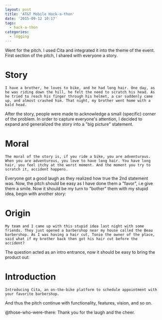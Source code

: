 ```yaml
---
layout: post
title: 'AT&T Mobile Hack-a-thon'
date: '2015-09-12 10:17'
tags:
  - hack-a-thon
categories:
  - logging
---
```


Went for the pitch. I used Cita and integrated it into the theme of the event. First section of the pitch, I shared with everyone a story.

# Story

```
I have a brother, he loves to bike, and he had long hair. One day, as he was riding down the hill, he felt the need to scratch his head. As he tried to reach his finger through his helmet, a car suddenly came up, and almost crashed him. That night, my brother went home with a bald head.
```

After the story, people were made to acknowledge a small (specific) corner of the problem. In order to capture everyone's attention, I decided to expand and generalized the story into a "big picture" statement.

# Moral

```
The moral of the story is, if you ride a bike, you are adventurous. When you are adventurous, you love to have long hair. You have long hair, you feel itchy at the worst moment. And the moment you try to scratch it, accident happens.
```

Everyone got a good laugh as they realized how true the 2nd statement was. Now, the pitch should be easy as I have done them a "favor", i.e give them a smile. Now it should be my turn to "bother" them with my stupid idea, begin with another story:

# Origin

```
My team and I came up with this stupid idea last night with some friends. They just opened a barbershop near my house called the Beau barbershop. As I was having a hair cut, Tonio the owner of the place, said what if my brother back then got his hair cut before the accident?
```

The question acted as an intro entrance, now it should be easy to bring the product out:

# Introduction

```
Introducing Cita, an on-the-bike platform to schedule appointment with your favorite barbershop.
```

And thus the pitch continue with functionality, features, vision, and so on.

@those-who-were-there: Thank you for the laugh and the cheer.
